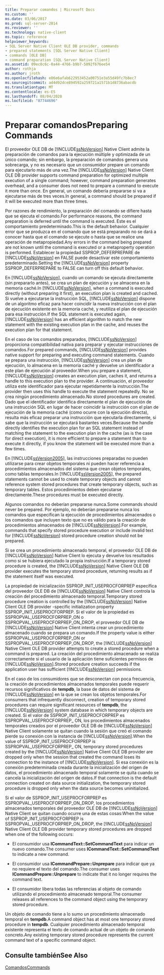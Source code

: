```yaml
---
title: Preparar comandos | Microsoft Docs
ms.custom: ''
ms.date: 03/06/2017
ms.prod: sql-server-2014
ms.reviewer: ''
ms.technology: native-client
ms.topic: reference
helpviewer_keywords:
- SQL Server Native Client OLE DB provider, commands
- prepared statements [SQL Server Native Client]
- commands [OLE DB]
- command preparation [SQL Server Native Client]
ms.assetid: 09ec0c6c-0a44-4766-b9b7-5092f676ee54
author: rothja
ms.author: jroth
ms.openlocfilehash: e06e6afab622953452a00751e3a55d49fc7b8ec7
ms.sourcegitcommit: ad4d92dce894592a259721a1571b1d8736abacdb
ms.translationtype: MT
ms.contentlocale: es-ES
ms.lasthandoff: 08/04/2020
ms.locfileid: "87744696"
---
```

# <a name="preparing-commands"></a><span data-ttu-id="467bf-102">Preparar comandos</span><span class="sxs-lookup"><span data-stu-id="467bf-102">Preparing Commands</span></span>
  <span data-ttu-id="467bf-103">El proveedor OLE DB de [!INCLUDE[ssNoVersion](../../includes/ssnoversion-md.md)] Native Client admite la preparación de comandos para la ejecución múltiple y optimizada de un único comando; sin embargo, la preparación de comandos genera una sobrecarga, y no es necesario que un consumidor prepare un comando para ejecutarlo más de una vez.</span><span class="sxs-lookup"><span data-stu-id="467bf-103">The [!INCLUDE[ssNoVersion](../../includes/ssnoversion-md.md)] Native Client OLE DB provider supports command preparation for optimized multiple execution of a single command; however, command preparation generates overhead, and a consumer does not need to prepare a command to execute it more than once.</span></span> <span data-ttu-id="467bf-104">En general, un comando debería prepararse si va a ejecutarse más de tres veces.</span><span class="sxs-lookup"><span data-stu-id="467bf-104">In general, a command should be prepared if it will be executed more than three times.</span></span>  
  
 <span data-ttu-id="467bf-105">Por razones de rendimiento, la preparación del comando se difiere hasta que se ejecuta el comando.</span><span class="sxs-lookup"><span data-stu-id="467bf-105">For performance reasons, the command preparation is deferred until the command is executed.</span></span> <span data-ttu-id="467bf-106">Este es el comportamiento predeterminado.</span><span class="sxs-lookup"><span data-stu-id="467bf-106">This is the default behavior.</span></span> <span data-ttu-id="467bf-107">Cualquier error que se produzca en el comando que se está preparando no se dará a conocer hasta que el comando se ejecute o hasta que se realice una operación de metapropiedad.</span><span class="sxs-lookup"><span data-stu-id="467bf-107">Any errors in the command being prepared are not known until the command is executed or a metaproperty operation is performed.</span></span> <span data-ttu-id="467bf-108">Establecer la propiedad SSPROP_DEFERPREPARE de [!INCLUDE[ssNoVersion](../../includes/ssnoversion-md.md)] en FALSE puede desactivar este comportamiento predeterminado.</span><span class="sxs-lookup"><span data-stu-id="467bf-108">Setting the [!INCLUDE[ssNoVersion](../../includes/ssnoversion-md.md)] property SSPROP_DEFERPREPARE to FALSE can turn off this default behavior.</span></span>  
  
 <span data-ttu-id="467bf-109">En [!INCLUDE[ssNoVersion](../../includes/ssnoversion-md.md)], cuando un comando se ejecuta directamente (sin prepararlo antes), se crea un plan de ejecución y se almacena en la memoria caché.</span><span class="sxs-lookup"><span data-stu-id="467bf-109">In [!INCLUDE[ssNoVersion](../../includes/ssnoversion-md.md)], when a command is executed directly (without preparing it first), an execution plan is created and cached.</span></span> <span data-ttu-id="467bf-110">Si vuelve a ejecutarse la instrucción SQL, [!INCLUDE[ssNoVersion](../../includes/ssnoversion-md.md)] dispone de un algoritmo eficaz para hacer coincidir la nueva instrucción con el plan de ejecución existente en la memoria caché, y reutiliza el plan de ejecución para esa instrucción.</span><span class="sxs-lookup"><span data-stu-id="467bf-110">If the SQL statement is executed again, [!INCLUDE[ssNoVersion](../../includes/ssnoversion-md.md)] has an efficient algorithm to match the new statement with the existing execution plan in the cache, and reuses the execution plan for that statement.</span></span>  
  
 <span data-ttu-id="467bf-111">En el caso de los comandos preparados, [!INCLUDE[ssNoVersion](../../includes/ssnoversion-md.md)] proporciona compatibilidad nativa para preparar y ejecutar instrucciones de comandos.</span><span class="sxs-lookup"><span data-stu-id="467bf-111">For prepared commands, [!INCLUDE[ssNoVersion](../../includes/ssnoversion-md.md)] provides native support for preparing and executing command statements.</span></span> <span data-ttu-id="467bf-112">Cuando se prepara una instrucción, [!INCLUDE[ssNoVersion](../../includes/ssnoversion-md.md)] crea un plan de ejecución, lo almacena en la memoria caché y devuelve un identificador a este plan de ejecución al proveedor.</span><span class="sxs-lookup"><span data-stu-id="467bf-112">When you prepare a statement, [!INCLUDE[ssNoVersion](../../includes/ssnoversion-md.md)] creates an execution plan, caches it, and returns a handle to this execution plan to the provider.</span></span> <span data-ttu-id="467bf-113">A continuación, el proveedor utiliza este identificador para ejecutar repetidamente la instrucción.</span><span class="sxs-lookup"><span data-stu-id="467bf-113">The provider then uses this handle to execute the statement repeatedly.</span></span> <span data-ttu-id="467bf-114">No se crea ningún procedimiento almacenado.</span><span class="sxs-lookup"><span data-stu-id="467bf-114">No stored procedures are created.</span></span> <span data-ttu-id="467bf-115">Dado que el identificador identifica directamente el plan de ejecución de una instrucción SQL en lugar de hacer coincidir la instrucción con el plan de ejecución de la memoria caché (como ocurre con la ejecución directa), resulta más eficaz preparar una instrucción que ejecutarla directamente, si sabe que la instrucción se ejecutará bastantes veces.</span><span class="sxs-lookup"><span data-stu-id="467bf-115">Because the handle directly identifies the execution plan for an SQL statement instead of matching the statement to the execution plan in the cache (as is the case for direct execution), it is more efficient to prepare a statement than to execute it directly, if you know the statement will be executed more than a few times.</span></span>  
  
 <span data-ttu-id="467bf-116">En [!INCLUDE[ssVersion2005](../../includes/ssversion2005-md.md)], las instrucciones preparadas no pueden utilizarse para crear objetos temporales ni pueden hacer referencia a procedimientos almacenados del sistema que crean objetos temporales, como tablas temporales.</span><span class="sxs-lookup"><span data-stu-id="467bf-116">In [!INCLUDE[ssVersion2005](../../includes/ssversion2005-md.md)], the prepared statements cannot be used to create temporary objects and cannot reference system stored procedures that create temporary objects, such as temporary tables.</span></span> <span data-ttu-id="467bf-117">Estos procedimientos deben ejecutarse directamente.</span><span class="sxs-lookup"><span data-stu-id="467bf-117">These procedures must be executed directly.</span></span>  
  
 <span data-ttu-id="467bf-118">Algunos comandos no deberían prepararse nunca.</span><span class="sxs-lookup"><span data-stu-id="467bf-118">Some commands should never be prepared.</span></span> <span data-ttu-id="467bf-119">Por ejemplo, no deberían prepararse nunca los comandos que especifican la ejecución de procedimientos almacenados o los comandos que incluyen texto que no es válido para la creación de procedimientos almacenados de [!INCLUDE[ssNoVersion](../../includes/ssnoversion-md.md)].</span><span class="sxs-lookup"><span data-stu-id="467bf-119">For example, commands that specify stored procedure execution or include invalid text for [!INCLUDE[ssNoVersion](../../includes/ssnoversion-md.md)] stored procedure creation should not be prepared.</span></span>  
  
 <span data-ttu-id="467bf-120">Si se crea un procedimiento almacenado temporal, el proveedor OLE DB de [!INCLUDE[ssNoVersion](../../includes/ssnoversion-md.md)] Native Client lo ejecuta y devuelve los resultados como si se hubiera ejecutado la propia instrucción.</span><span class="sxs-lookup"><span data-stu-id="467bf-120">If a temporary stored procedure is created, the [!INCLUDE[ssNoVersion](../../includes/ssnoversion-md.md)] Native Client OLE DB provider executes the temporary stored procedure, returning results as if the statement itself was executed.</span></span>  
  
 <span data-ttu-id="467bf-121">La propiedad de inicialización SSPROP_INIT_USEPROCFORPREP específica del proveedor OLE DB de [!INCLUDE[ssNoVersion](../../includes/ssnoversion-md.md)] Native Client controla la creación del procedimiento almacenado temporal.</span><span class="sxs-lookup"><span data-stu-id="467bf-121">Temporary stored procedure creation is controlled by the [!INCLUDE[ssNoVersion](../../includes/ssnoversion-md.md)] Native Client OLE DB provider -specific initialization property SSPROP_INIT_USEPROCFORPREP.</span></span> <span data-ttu-id="467bf-122">Si el valor de la propiedad es SSPROPVAL_USEPROCFORPREP_ON o SSPROPVAL_USEPROCFORPREP_ON_DROP, el proveedor OLE DB de [!INCLUDE[ssNoVersion](../../includes/ssnoversion-md.md)] Native Client intenta crear un procedimiento almacenado cuando se prepara un comando.</span><span class="sxs-lookup"><span data-stu-id="467bf-122">If the property value is either SSPROPVAL_USEPROCFORPREP_ON or SSPROPVAL_USEPROCFORPREP_ON_DROP, the [!INCLUDE[ssNoVersion](../../includes/ssnoversion-md.md)] Native Client OLE DB provider attempts to create a stored procedure when a command is prepared.</span></span> <span data-ttu-id="467bf-123">La creación del procedimiento almacenado se realiza correctamente si el usuario de la aplicación tiene suficientes permisos de [!INCLUDE[ssNoVersion](../../includes/ssnoversion-md.md)].</span><span class="sxs-lookup"><span data-stu-id="467bf-123">Stored procedure creation succeeds if the application user has sufficient [!INCLUDE[ssNoVersion](../../includes/ssnoversion-md.md)] permissions.</span></span>  
  
 <span data-ttu-id="467bf-124">En el caso de los consumidores que se desconectan con poca frecuencia, la creación de procedimientos almacenados temporales puede requerir recursos significativos de **tempdb**, la base de datos del sistema de [!INCLUDE[ssNoVersion](../../includes/ssnoversion-md.md)] en la que se crean los objetos temporales.</span><span class="sxs-lookup"><span data-stu-id="467bf-124">For consumers that infrequently disconnect, creation of temporary stored procedures can require significant resources of **tempdb**, the [!INCLUDE[ssNoVersion](../../includes/ssnoversion-md.md)] system database in which temporary objects are created.</span></span> <span data-ttu-id="467bf-125">Si el valor de SSPROP_INIT_USEPROCFORPREP es SSPROPVAL_USEPROCFORPREP_ ON, los procedimientos almacenados temporales creados por el proveedor OLE DB de [!INCLUDE[ssNoVersion](../../includes/ssnoversion-md.md)] Native Client solamente se quitan cuando la sesión que creó el comando pierde su conexión con la instancia de [!INCLUDE[ssNoVersion](../../includes/ssnoversion-md.md)].</span><span class="sxs-lookup"><span data-stu-id="467bf-125">When the value of SSPROP_INIT_USEPROCFORPREP is SSPROPVAL_USEPROCFORPREP_ ON, temporary stored procedures created by the [!INCLUDE[ssNoVersion](../../includes/ssnoversion-md.md)] Native Client OLE DB provider are dropped only when the session that created the command loses its connection to the instance of [!INCLUDE[ssNoVersion](../../includes/ssnoversion-md.md)].</span></span> <span data-ttu-id="467bf-126">Si esa conexión es la conexión predeterminada creada durante la inicialización del origen de datos, el procedimiento almacenado temporal solamente se quita cuando se cancela la inicialización del origen de datos.</span><span class="sxs-lookup"><span data-stu-id="467bf-126">If that connection is the default connection created on data source initialization, the temporary stored procedure is dropped only when the data source becomes uninitialized.</span></span>  
  
 <span data-ttu-id="467bf-127">Si el valor de SSPROP_INIT_USEPROCFORPREP es SSPROPVAL_USEPROCFORPREP_ON_DROP, los procedimientos almacenados temporales del proveedor OLE DB de [!INCLUDE[ssNoVersion](../../includes/ssnoversion-md.md)] Native Client se quitan cuando ocurre una de estas cosas:</span><span class="sxs-lookup"><span data-stu-id="467bf-127">When the value of SSPROP_INIT_USEPROCFORPREP is SSPROPVAL_USEPROCFORPREP_ON_DROP, the [!INCLUDE[ssNoVersion](../../includes/ssnoversion-md.md)] Native Client OLE DB provider temporary stored procedures are dropped when one of the following occurs:</span></span>  
  
-   <span data-ttu-id="467bf-128">El consumidor usa **ICommandText::SetCommandText** para indicar un nuevo comando.</span><span class="sxs-lookup"><span data-stu-id="467bf-128">The consumer uses **ICommandText::SetCommandText** to indicate a new command.</span></span>  
  
-   <span data-ttu-id="467bf-129">El consumidor usa **ICommandPrepare::Unprepare** para indicar que ya no requiere el texto del comando.</span><span class="sxs-lookup"><span data-stu-id="467bf-129">The consumer uses **ICommandPrepare::Unprepare** to indicate that it no longer requires the command text.</span></span>  
  
-   <span data-ttu-id="467bf-130">El consumidor libera todas las referencias al objeto de comando utilizando el procedimiento almacenado temporal.</span><span class="sxs-lookup"><span data-stu-id="467bf-130">The consumer releases all references to the command object using the temporary stored procedure.</span></span>  
  
 <span data-ttu-id="467bf-131">Un objeto de comando tiene a lo sumo un procedimiento almacenado temporal en **tempdb**.</span><span class="sxs-lookup"><span data-stu-id="467bf-131">A command object has at most one temporary stored procedure in **tempdb**.</span></span> <span data-ttu-id="467bf-132">Cualquier procedimiento almacenado temporal existente representa el texto de comando actual de un objeto de comando concreto.</span><span class="sxs-lookup"><span data-stu-id="467bf-132">Any existing temporary stored procedure represents the current command text of a specific command object.</span></span>  
  
## <a name="see-also"></a><span data-ttu-id="467bf-133">Consulte también</span><span class="sxs-lookup"><span data-stu-id="467bf-133">See Also</span></span>  
 [<span data-ttu-id="467bf-134">Comandos</span><span class="sxs-lookup"><span data-stu-id="467bf-134">Commands</span></span>](commands.md)  
  
  

